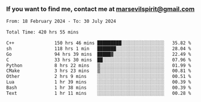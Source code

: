 ### If you want to find me, contact me at marsevilspirit@gmail.com

<!--
**marsevilspirit/marsevilspirit** is a ✨ _special_ ✨ repository because its `README.md` (this file) appears on your GitHub profile.

Here are some ideas to get you started:

- 🔭 I’m currently working on ...
- 🌱 I’m currently learning ...
- 👯 I’m looking to collaborate on ...
- 🤔 I’m looking for help with ...
- 💬 Ask me about ...
- 📫 How to reach me: ...
- 😄 Pronouns: ...
- ⚡ Fun fact: ...
-->
<!--START_SECTION:waka-->

```txt
From: 18 February 2024 - To: 30 July 2024

Total Time: 420 hrs 55 mins

C++               150 hrs 46 mins █████████░░░░░░░░░░░░░░░░   35.82 %
sh                118 hrs 1 min   ███████░░░░░░░░░░░░░░░░░░   28.04 %
Go                94 hrs 39 mins  █████▓░░░░░░░░░░░░░░░░░░░   22.49 %
C                 33 hrs 30 mins  ██░░░░░░░░░░░░░░░░░░░░░░░   07.96 %
Python            8 hrs 22 mins   ▒░░░░░░░░░░░░░░░░░░░░░░░░   01.99 %
CMake             3 hrs 23 mins   ▒░░░░░░░░░░░░░░░░░░░░░░░░   00.81 %
Other             2 hrs 9 mins    ░░░░░░░░░░░░░░░░░░░░░░░░░   00.51 %
Lua               1 hr 39 mins    ░░░░░░░░░░░░░░░░░░░░░░░░░   00.39 %
Bash              1 hr 38 mins    ░░░░░░░░░░░░░░░░░░░░░░░░░   00.39 %
Text              1 hr 11 mins    ░░░░░░░░░░░░░░░░░░░░░░░░░   00.28 %
```

<!--END_SECTION:waka-->
